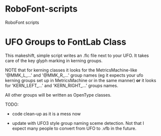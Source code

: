 # RoboFont-scripts
RoboFont scripts

UFO Groups to FontLab Class
===========================

This makeshift, simple script writes an .flc file next to your UFO. It takes care of the key glyph marking in kerning groups. 
    
NOTE that for kerning classes it looks for the MetricsMachine-like '@MMK_L_...' and '@MMK_R_...' group names (eg it expects your ufo kerning groups set up in MetricsMachine or in the same manner) **or** it looks for 'KERN_LEFT_...' and 'KERN_RIGHT_...' groups names.
    
All other groups will be written as OpenType classes.

TODO: 

- code clean-up as it is a mess now

- update with UFO3 style group naming sceme detection. Not that I expect many people to convert from UFO to .vfb in the future.

